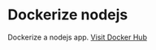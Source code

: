 # Dockerize nodejs

Dockerize a nodejs app.
[Visit Docker Hub](https://hub.docker.com/r/abhuz94/static-site)
